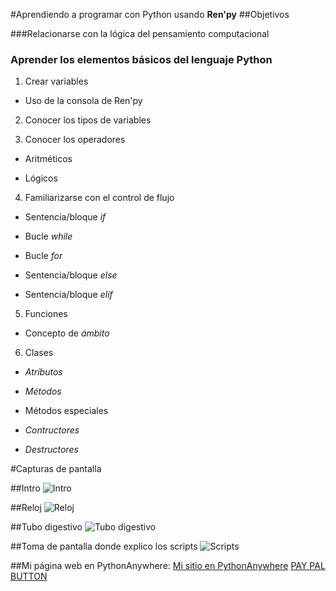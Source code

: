 #Aprendiendo a programar con Python usando **Ren'py**
##Objetivos

###Relacionarse con la lógica del pensamiento computacional

### Aprender los elementos básicos del lenguaje Python
1. Crear variables
 * Uso de la consola de Ren'py
2. Conocer los tipos de variables

3. Conocer los operadores

 * Aritméticos

 * Lógicos

4. Familiarizarse con el control de flujo

 * Sentencia/bloque *if*
 * Bucle *while*

 * Bucle *for*

 * Sentencia/bloque *else*

 * Sentencia/bloque *elif*

5. Funciones

 * Concepto de *ámbito*

6. Clases

 * *Atributos*

 * *Métodos*

 * Métodos especiales

 * *Contructores*

 * *Destructores*

#Capturas de pantalla

##Intro
![Intro](http://s8.postimg.org/l3ebnypjp/Python_Intro.png)

##Reloj
![Reloj](http://s10.postimg.org/4j13vnngp/Reloj.png)

##Tubo digestivo
![Tubo digestivo](http://s28.postimg.org/ppdfqnz0d/Digestion.png)

##Toma de pantalla donde explico los scripts
![Scripts](http://s8.postimg.org/449ymg3px/scripts.png)

##Mi página web en PythonAnywhere: [Mi sitio en PythonAnywhere](http://http://hedley.pythonanywhere.com/)
[PAY PAL BUTTON](http://paypal.me/HedleyQuintana)
